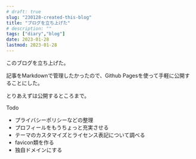 ```yaml
---
# draft: true
slug: "230128-created-this-blog"
title: "ブログを立ち上げた"
# description: ""
tags: ["diary","blog"]
date: 2023-01-28
lastmod: 2023-01-28
---
```


このブログを立ち上げた。

記事をMarkdownで管理したかったので、Github Pagesを使って手軽に公開することにした。

とりあえずは公開するところまで。

Todo

- プライバシーポリシーなどの整理
- プロフィールをもうちょっと充実させる
- テーマのカスタマイズとライセンス表記について調べる
- favicon類を作る
- 独自ドメインにする
